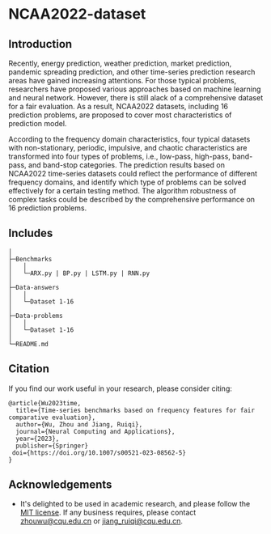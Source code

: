 # NCAA2022-dataset

## Introduction

Recently, energy prediction, weather prediction, market prediction, pandemic spreading prediction, and other time-series prediction research areas have gained increasing attentions. For those typical problems, researchers have proposed various approaches based on machine learning and neural network. However, there is still alack of a comprehensive dataset for a fair evaluation. As a result, NCAA2022 datasets, including 16 prediction problems, are proposed to cover most characteristics of prediction model. 

According to the frequency domain characteristics, four typical datasets with non-stationary, periodic, impulsive, and chaotic characteristics are transformed into four types of problems, i.e., low-pass, high-pass, band-pass, and band-stop categories. The prediction results based on NCAA2022 time-series datasets could reflect the performance of different frequency domains, and identify which type of problems can be solved effectively for a certain testing method. The algorithm robustness of complex tasks could be described by the comprehensive performance on 16 prediction problems.

## Includes

    │
    ├─Benchmarks
    │   │
    │   └─ARX.py | BP.py | LSTM.py | RNN.py
    │
    ├─Data-answers
    │   │
    │   └─Dataset 1-16
    │
    ├─Data-problems
    │   │
    │   └─Dataset 1-16
    │
    └─README.md

## Citation

If you find our work useful in your research, please consider citing: 
```
@article{Wu2023time,
  title={Time-series benchmarks based on frequency features for fair comparative evaluation},
  author={Wu, Zhou and Jiang, Ruiqi},
  journal={Neural Computing and Applications},
  year={2023},
  publisher={Springer}
 doi={https://doi.org/10.1007/s00521-023-08562-5}
}
```

## Acknowledgements

- It's delighted to be used in academic research, and please follow the [MIT license](./LICENSE). If any business requires, please contact zhouwu@cqu.edu.cn or jiang_ruiqi@cqu.edu.cn.